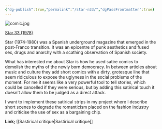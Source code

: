 ```yaml
---
{"dg-publish":true,"permalink":"/star-n33/","dgPassFrontmatter":true}
---
```


![comic.jpg](/img/user/comic.jpg)

[Star 33 (1978)](https://archive.org/details/star_bcn_33/page/n19/mode/2up)

Star (1974-1980) was a Spanish underground magazine that emerged in the post-Franco transition. It was an epicentre of punk aesthetics and fused sex, drugs and anarchy with a scathing observation of Spanish society.

What has interested me about Star is how he used satire comics to demolish the myths of the newly born democracy. In between articles about music and culture they add short comics with a dirty, grotesque line that seem ridiculous to expose the uglyness in the social problems of the moment. For me it seems like a very powerful tool to tell stories, which could be cancelled if they were serious, but by adding this satirical touch it doesn't allow them to be judged as a direct attack. 

I want to implement these satirical strips in my project where I describe short scenes to degrade the romanticism placed on the fashion industry and criticise the use of sex as a bargaining chip.

**Link;** [[Sastirical critique\|Sastirical critique]]
